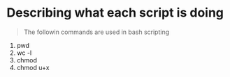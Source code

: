 # Describing what each script is doing

> The followin commands are used in bash scripting
1. pwd
2. wc -l 
3. chmod
4. chmod u+x 
